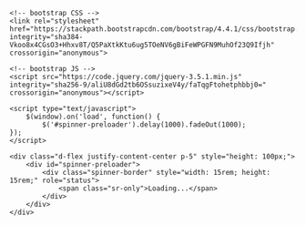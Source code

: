 
<head>
    <title>Spinner Demo</title>

    <!-- bootstrap CSS -->
    <link rel="stylesheet" href="https://stackpath.bootstrapcdn.com/bootstrap/4.4.1/css/bootstrap.min.css" integrity="sha384-Vkoo8x4CGsO3+Hhxv8T/Q5PaXtkKtu6ug5TOeNV6gBiFeWPGFN9MuhOf23Q9Ifjh" crossorigin="anonymous">

    <!-- bootstrap JS -->
    <script src="https://code.jquery.com/jquery-3.5.1.min.js" integrity="sha256-9/aliU8dGd2tb6OSsuzixeV4y/faTqgFtohetphbbj0=" crossorigin="anonymous"></script>
</head>

<body>

    <script type="text/javascript">
        $(window).on('load', function() {
            $('#spinner-preloader').delay(1000).fadeOut(1000);
    });
    </script>

    <div class="d-flex justify-content-center p-5" style="height: 100px;">
        <div id="spinner-preloader">
            <div class="spinner-border" style="width: 15rem; height: 15rem;" role="status">
                <span class="sr-only">Loading...</span>
            </div>
        </div>
    </div>

</body>
